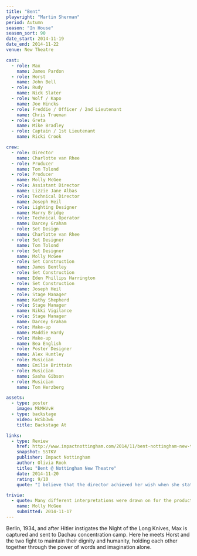 ```yaml
---
title: "Bent"
playwright: "Martin Sherman"
period: Autumn
season: "In House"
season_sort: 90
date_start: 2014-11-19
date_end: 2014-11-22
venue: New Theatre

cast:
  - role: Max
    name: James Pardon
  - role: Horst
    name: John Bell
  - role: Rudy
    name: Nick Slater
  - role: Wolf / Kapo
    name: Joe Hincks
  - role: Freddie / Officer / 2nd Lieutenant
    name: Chris Trueman
  - role: Greta
    name: Mike Bradley
  - role: Captain / 1st Lieutenant
    name: Ricki Crook

crew:
  - role: Director
    name: Charlotte van Rhee
  - role: Producer
    name: Tom Tolond
  - role: Producer
    name: Molly McGee
  - role: Assistant Director
    name: Lizzie Jane Albas
  - role: Technical Director
    name: Joseph Heil
  - role: Lighting Designer
    name: Harry Bridge
  - role: Technical Operator
    name: Darcey Graham
  - role: Set Design
    name: Charlotte van Rhee
  - role: Set Designer
    name: Tom Tolond
  - role: Set Designer
    name: Molly McGee
  - role: Set Construction
    name: James Bentley
  - role: Set Construction
    name: Eden Phillips Harrington
  - role: Set Construction
    name: Joseph Heil
  - role: Stage Manager
    name: Kathy Shepherd
  - role: Stage Manager
    name: Nikki Vigilance
  - role: Stage Manager
    name: Darcey Graham
  - role: Make-up
    name: Maddie Hardy
  - role: Make-up
    name: Bea English
  - role: Poster Designer
    name: Alex Huntley
  - role: Musician
    name: Emilie Brittain
  - role: Musician
    name: Sasha Gibson
  - role: Musician
    name: Tom Herzberg

assets:
  - type: poster
    image: MkMHVvH
  - type: backstage
    video: HcSb3w6
    title: Backstage At

links:
  - type: Review
    href: http://www.impactnottingham.com/2014/11/bent-nottingham-new-theatre/
    snapshot: SSTKV
    publisher: Impact Nottingham 
    author: Olivia Rook
    title: "Bent @ Nottingham New Theatre"
    date: 2014-11-20
    rating: 9/10
    quote: "I believe that the director achieved her wish when she stated in the programme: ‘If you come out of the auditorium today in silence, I have done my job’."

trivia:
  - quote: Many different interpretations were drawn on for the production, but they all added to the understanding of the subject matter.
    name: Molly McGee
    submitted: 2014-11-17
---
```


Berlin, 1934, and after Hitler instigates the Night of the Long Knives, Max is captured and sent to Dachau concentration camp. Here he meets Horst and the two fight to maintain their dignity and humanity, holding each other together through the power of words and imagination alone.
